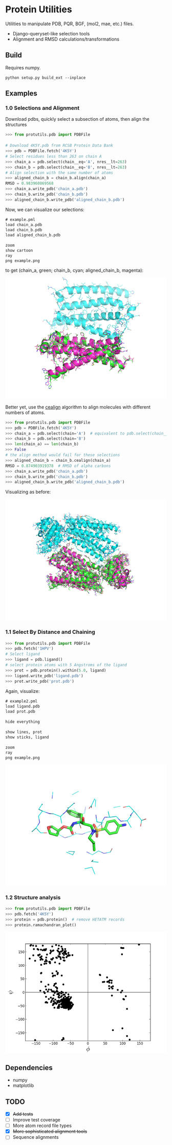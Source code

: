# Protein Utilities

Utilities to manipulate PDB, PQR, BGF, (mol2, mae, etc.) files.

- Django-queryset-like selection tools
- Alignment and RMSD calculations/transformations

## Build

Requires numpy.

    python setup.py build_ext --inplace

## Examples

### 1.0 Selections and Alignment

Download pdbs, quickly select a subsection of atoms, then align the structures

```python
>>> from protutils.pdb import PDBFile

# Download 4K5Y.pdb from RCSB Protein Data Bank
>>> pdb = PDBFile.fetch('4K5Y')
# Select residues less than 263 on chain A
>>> chain_a = pdb.select(chain__eq='A', nres__lt=263)
>>> chain_b = pdb.select(chain__eq='B', nres__lt=263)
# Align selection with the same number of atoms
>>> aligned_chain_b = chain_b.align(chain_a)
RMSD = 0.983960869568
>>> chain_a.write_pdb('chain_a.pdb')
>>> chain_b.write_pdb('chain_b.pdb')
>>> aligned_chain_b.write_pdb('aligned_chain_b.pdb')
```

Now, we can visualize our selections:

```
# example.pml
load chain_a.pdb
load chain_b.pdb
load aligned_chain_b.pdb

zoom
show cartoon
ray
png example.png
```

to get (chain_a, green; chain_b, cyan; aligned_chain_b, magenta):

![pymol img](examples/example.png)

Better yet, use the [cealign](http://www.pymolwiki.org/index.php/Cealign)
algorithm to align molecules with different numbers of atoms.

```python
>>> from protutils.pdb import PDBFile
>>> pdb = PDBFile.fetch('4K5Y')
>>> chain_a = pdb.select(chain='A')  # equivalent to pdb.select(chain__eq='A')
>>> chain_b = pdb.select(chain='B')
>>> len(chain_a) == len(chain_b)
>>> False
# the align method would fail for these selections
>>> aligned_chain_b = chain_b.cealign(chain_a)
RMSD = 0.874903919378  # RMSD of alpha carbons
>>> chain_a.write_pdb('chain_a.pdb')
>>> chain_b.write_pdb('chain_b.pdb')
>>> aligned_chain_b.write_pdb('aligned_chain_b.pdb')
```

Visualizing as before:

![pymol img](examples/example1.png)

### 1.1 Select By Distance and Chaining

```python
>>> from protutils.pdb import PDBFile
>>> pdb.fetch('1HPV')
# Select ligand
>>> ligand = pdb.ligand()
# select protein atoms with 5 Angstroms of the ligand
>>> prot = pdb.protein().within(5.0, ligand)
>>> ligand.write_pdb('ligand.pdb')
>>> prot.write_pdb('prot.pdb')
```

Again, visualize:

```
# example2.pml
load ligand.pdb
load prot.pdb

hide everything

show lines, prot
show sticks, ligand

zoom
ray
png example.png
```

![pymol img 2](examples/example2.png)

### 1.2 Structure analysis

```python
>>> from protutils.pdb import PDBFile
>>> pdb.fetch('4K5Y')
>>> protein = pdb.protein()  # remove HETATM records
>>> protein.ramachandran_plot()
```

![Ramachandran plot](examples/example3.png)

## Dependencies

* numpy
* matplotlib

## TODO

- [x] ~~Add tests~~
- [ ] Improve test coverage
- [ ] More atom record file types
- [x] ~~More sophisticated alignment tools~~
- [ ] Sequence alignments
